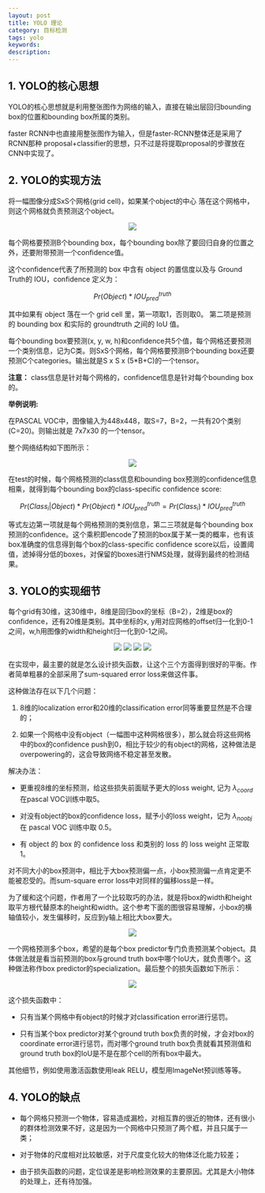 ```yaml
---
layout: post
title: YOLO 理论
category: 目标检测
tags: yolo
keywords:
description:
---
```


## 1. YOLO的核心思想

YOLO的核心思想就是利用整张图作为网络的输入，直接在输出层回归bounding box的位置和bounding box所属的类别。

faster RCNN中也直接用整张图作为输入，但是faster-RCNN整体还是采用了RCNN那种 proposal+classifier的思想，只不过是将提取proposal的步骤放在CNN中实现了。

## 2. YOLO的实现方法

将一幅图像分成SxS个网格(grid cell)，如果某个object的中心 落在这个网格中，则这个网格就负责预测这个object。

<center>

<img src="https://raw.githubusercontent.com/chiemon/chiemon.github.io/master/img/YOLO/1.png">

</center>

每个网格要预测B个bounding box，每个bounding box除了要回归自身的位置之外，还要附带预测一个confidence值。

这个confidence代表了所预测的 box 中含有 object 的置信度以及与 Ground Truth的 IOU，confidence 定义为：

$$Pr\left ( Object \right ) \ast IOU_{pred}^{truth}$$

其中如果有 object 落在一个 grid cell 里，第一项取1，否则取0。 第二项是预测的 bounding box 和实际的 groundtruth 之间的 IoU 值。

每个bounding box要预测(x, y, w, h)和confidence共5个值，每个网格还要预测一个类别信息，记为C类。则SxS个网格，每个网格要预测B个bounding box还要预测C个categories。输出就是S x S x (5*B+C)的一个tensor。

**注意：**
class信息是针对每个网格的，confidence信息是针对每个bounding box的。

**举例说明:**

在PASCAL VOC中，图像输入为448x448，取S=7，B=2，一共有20个类别(C=20)。则输出就是 7x7x30 的一个tensor。

整个网络结构如下图所示：

<center>

<img src="https://raw.githubusercontent.com/chiemon/chiemon.github.io/master/img/YOLO/2.png">

</center>

在test的时候，每个网格预测的class信息和bounding box预测的confidence信息相乘，就得到每个bounding box的class-specific confidence score:

$$Pr\left ( Class_{i} |Object \right ) \ast Pr\left ( Object \right ) \ast IOU_{pred}^{truth} = Pr\left ( Class_{i} \right ) \ast IOU_{pred}^{truth}$$

等式左边第一项就是每个网格预测的类别信息，第二三项就是每个bounding box预测的confidence。这个乘积即encode了预测的box属于某一类的概率，也有该box准确度的信息得到每个box的class-specific confidence score以后，设置阈值，滤掉得分低的boxes，对保留的boxes进行NMS处理，就得到最终的检测结果。

## 3. YOLO的实现细节

每个grid有30维，这30维中，8维是回归box的坐标（B=2），2维是box的confidence，还有20维是类别。其中坐标的x, y用对应网格的offset归一化到0-1之间，w,h用图像的width和height归一化到0-1之间。

<center>

<img src="https://raw.githubusercontent.com/chiemon/chiemon.github.io/master/img/YOLO/3.png">

<img src="https://raw.githubusercontent.com/chiemon/chiemon.github.io/master/img/YOLO/4.png">

<img src="https://raw.githubusercontent.com/chiemon/chiemon.github.io/master/img/YOLO/5.png">

<img src="https://raw.githubusercontent.com/chiemon/chiemon.github.io/master/img/YOLO/6.png">

</center>

在实现中，最主要的就是怎么设计损失函数，让这个三个方面得到很好的平衡。作者简单粗暴的全部采用了sum-squared error loss来做这件事。

这种做法存在以下几个问题：

1. 8维的localization error和20维的classification error同等重要显然是不合理的；

2. 如果一个网格中没有object（一幅图中这种网格很多），那么就会将这些网格中的box的confidence push到0，相比于较少的有object的网格，这种做法是overpowering的，这会导致网络不稳定甚至发散。

解决办法：

- 更重视8维的坐标预测，给这些损失前面赋予更大的loss weight, 记为 $\lambda_{coord}$ 在pascal VOC训练中取5。

- 对没有object的box的confidence loss，赋予小的loss weight，记为 $\lambda_{noobj}$ 在 pascal VOC 训练中取 0.5。

- 有 object 的 box 的 confidence loss 和类别的 loss 的 loss weight 正常取 1。

对不同大小的box预测中，相比于大box预测偏一点，小box预测偏一点肯定更不能被忍受的。而sum-square error loss中对同样的偏移loss是一样。

为了缓和这个问题，作者用了一个比较取巧的办法，就是将box的width和height取平方根代替原本的height和width。这个参考下面的图很容易理解，小box的横轴值较小，发生偏移时，反应到y轴上相比大box要大。

<center>

<img src="https://raw.githubusercontent.com/chiemon/chiemon.github.io/master/img/YOLO/7.png">

</center>

一个网格预测多个box，希望的是每个box predictor专门负责预测某个object。具体做法就是看当前预测的box与ground truth box中哪个IoU大，就负责哪个。这种做法称作box predictor的specialization。最后整个的损失函数如下所示：

<center>

<img src="https://raw.githubusercontent.com/chiemon/chiemon.github.io/master/img/YOLO/8.png">

</center>

这个损失函数中：

* 只有当某个网格中有object的时候才对classification error进行惩罚。

* 只有当某个box predictor对某个ground truth box负责的时候，才会对box的coordinate error进行惩罚，而对哪个ground truth box负责就看其预测值和ground truth box的IoU是不是在那个cell的所有box中最大。

其他细节，例如使用激活函数使用leak RELU，模型用ImageNet预训练等等。

## 4. YOLO的缺点

- 每个网格只预测一个物体，容易造成漏检，对相互靠的很近的物体，还有很小的群体检测效果不好，这是因为一个网格中只预测了两个框，并且只属于一类；

- 对于物体的尺度相对比较敏感，对于尺度变化较大的物体泛化能力较差；

- 由于损失函数的问题，定位误差是影响检测效果的主要原因。尤其是大小物体的处理上，还有待加强。